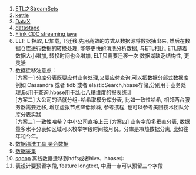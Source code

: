1. [ETL之StreamSets](https://www.codercto.com/a/88088.html)  
2. [kettle](https://blog.csdn.net/qqfo24/article/details/82190535)
3. [DataX](https://github.com/alibaba/DataX)
4. [datastage](https://www.ibm.com/cn-zh/products/datastage)
5. [Flink CDC streaming java](https://blog.csdn.net/qq_31866793/article/details/109207663)
6. ELT: E:抽取, L:加载, T:迁移,先用高效的方式从数据源将数据抽出来, 然后在数据仓库进行数据的转换处理, 能够更快的清洗分析数据, 与ETL相比, ETL随着数据大小增加, 转换时间也会增加, ELT只需要迁移一次
数据湖缺乏结构性, 更灵活
7. 数据迁移注意点：  
[方案一] 分库分表既要应付业务处理,又要应付查询,可以把数据分部式数据库例如 Cassandra 或者 tidb 或者 elasticSearch,hbase存储,分别用于业务处理,Es用于查询,hbase用于乱七八糟维度的报表统计  
[方案二] 大公司的话就分组+哈希取模分库分表, 比如一致性哈希, 相邻两台服务器需要迁移, 增加虚拟节点降低倾斜, 参考携程, 也可以参考美团技术团队分库分表实践  
[方案三] 一致性哈希？中小公司直接上云
[方案四] 业务字段多垂直分表, 数据量多水平分表如区域可以枚举字段时间按月份。分库是冷热数据分离, 比如往年和今年。
8. [数据清洗工具 昊合数据](https://isite.baidu.com/site/wjz7u9hq/69c242bf-d08d-4710-9daf-fcef69b40425?fid=nHDkP1mYP1c4Pjm3P1cdnjcLrj9xnWcdg1c&ch=4&bfid=fbuFw0cKKDCu0rerAG_00rD006DnoA_KEJ1Wjsm000j2tv3sFf0000D0xsDizEvSLTx-1eHHstJzsei4GQex7ToqEVvLd_evQToqEVLZ4TSY8piSLlk-zaR&bd_vid=7955435672430159371)
9. [数据采集](https://cloud.baidu.com/solution/aidataservice/colleciton-annotation.html?track=cp:nsem|pf:PC|pp:nsem-hangye-liuliang-shujuzhongbao|pu:shujuzhongbao|ci:|kw:10264104&renqun_youhua=2855044&bd_vid=8363456014393230061)
10. [sqoop](https://www.cnblogs.com/youngchaolin/p/12253859.html#_label2_0) 离线数据迁移到hdfs或者hive、hbase中
11. 表设计要预留字段, feature longtext, 中庸一点可以预留三个字段

